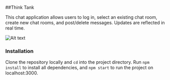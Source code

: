 ##Think Tank

This chat application allows users to log in, select an existing chat room, create new chat rooms, and post/delete messages.  Updates are reflected in real time. 

![Alt text](https://www.seanpryan.dev/images/think-tank-11242019.png "Think Tank user homescreen")

### Installation

Clone the repository locally and `cd` into the project directory. Run `npm install` to install all dependencies, and `npm start` to run the project on localhost:3000.
